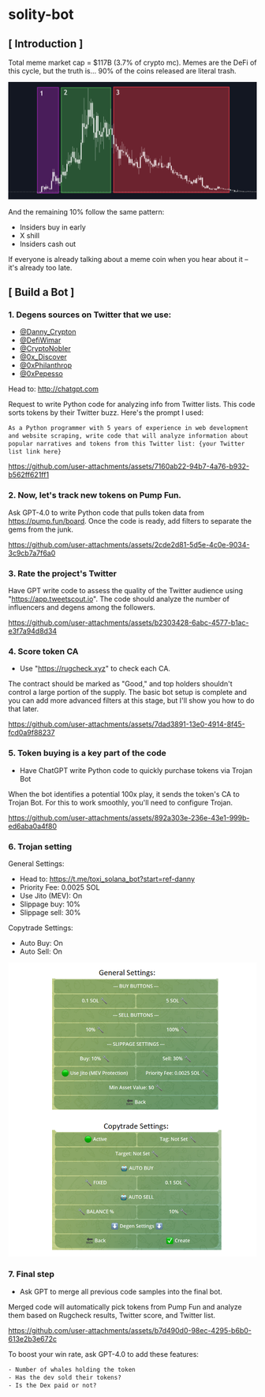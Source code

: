 # solity-bot

## [ Introduction ]
Total meme market cap = $117B (3.7% of crypto mc). Memes are the DeFi of this cycle, but the truth is... 90% of the coins released are literal trash.

![chart](./images/chart.png)

And the remaining 10% follow the same pattern:

- Insiders buy in early
- X shill
- Insiders cash out

If everyone is already talking about a meme coin when you hear about it – it's already too late.

## [ Build a Bot ]
### 1. Degens sources on Twitter that we use:

- [@Danny_Crypton](https://x.com/Danny_Crypton)
- [@DefiWimar](https://x.com/DefiWimar)
- [@CryptoNobler](https://x.com/CryptoNobler)
- [@0x_Discover](https://x.com/0x_Discover)
- [@0xPhilanthrop](https://x.com/0xPhilanthrop)
- [@0xPepesso](https://x.com/0xPepesso)

Head to: http://chatgpt.com

Request to write Python code for analyzing info from Twitter lists. This code sorts tokens by their Twitter buzz. Here's the prompt I used:

```
As a Python programmer with 5 years of experience in web development and website scraping, write code that will analyze information about popular narratives and tokens from this Twitter list: {your Twitter list link here}
```

https://github.com/user-attachments/assets/7160ab22-94b7-4a76-b932-b562ff621ff1

### 2. Now, let's track new tokens on Pump Fun.

Ask GPT-4.0 to write Python code that pulls token data from https://pump.fun/board. Once the code is ready, add filters to separate the gems from the junk.

https://github.com/user-attachments/assets/2cde2d81-5d5e-4c0e-9034-3c9cb7a7f6a0

### 3. Rate the project's Twitter

Have GPT write code to assess the quality of the Twitter audience using "https://app.tweetscout.io". The code should analyze the number of influencers and degens among the followers.

https://github.com/user-attachments/assets/b2303428-6abc-4577-b1ac-e3f7a94d8d34

### 4. Score token CA

- Use "https://rugcheck.xyz" to check each CA.

The contract should be marked as "Good," and top holders shouldn't control a large portion of the supply. The basic bot setup is complete and you can add more advanced filters at this stage, but I'll show you how to do that later. 

https://github.com/user-attachments/assets/7dad3891-13e0-4914-8f45-fcd0a9f88237

### 5. Token buying is a key part of the code

- Have ChatGPT write Python code to quickly purchase tokens via Trojan Bot

When the bot identifies a potential 100x play, it sends the token's CA to Trojan Bot. For this to work smoothly, you'll need to configure Trojan.

https://github.com/user-attachments/assets/892a303e-236e-43e1-999b-ed6aba0a4f80

### 6. Trojan setting

General Settings:

- Head to: https://t.me/toxi_solana_bot?start=ref-danny
- Priority Fee: 0.0025 SOL
- Use Jito (MEV): On
- Slippage buy: 10%
- Slippage sell: 30%

Copytrade Settings:

- Auto Buy: On
- Auto Sell: On

![trojan-setting](./images/trojan-setting.png)

### 7. Final step

- Ask GPT to merge all previous code samples into the final bot.

Merged code will automatically pick tokens from Pump Fun and analyze them based on Rugcheck results, Twitter score, and Twitter list.


https://github.com/user-attachments/assets/b7d490d0-98ec-4295-b6b0-613e2b3e672c

To boost your win rate, ask GPT-4.0 to add these features:
```
- Number of whales holding the token
- Has the dev sold their tokens?
- Is the Dex paid or not?
```